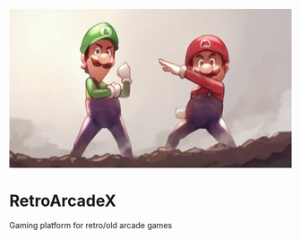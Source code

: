 ![RetroAtcade Landing Page](images/1314617.jpg)

# RetroArcadeX
Gaming platform for retro/old arcade games
